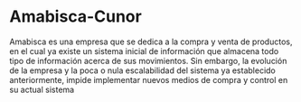 # Amabisca-Cunor
Amabisca es una empresa que se dedica a la compra y venta de productos, en el cual ya existe un sistema inicial de información que almacena todo tipo de información acerca de sus movimientos. Sin embargo, la evolución de la empresa y la poca o nula escalabilidad del sistema ya establecido anteriormente, impide implementar nuevos medios de compra y control en su actual sistema
